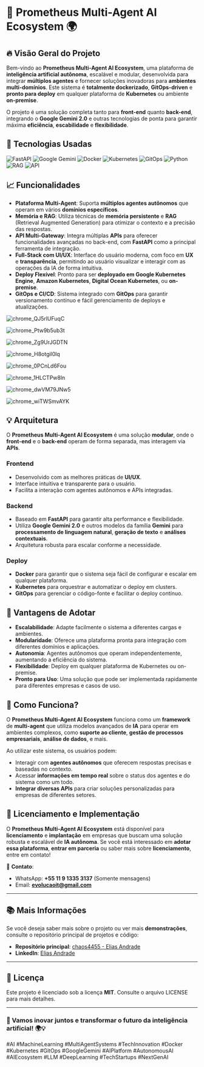 # 🚀 **Prometheus Multi-Agent AI Ecosystem** 🌍

## 🔥 Visão Geral do Projeto

Bem-vindo ao **Prometheus Multi-Agent AI Ecosystem**, uma plataforma de **inteligência artificial autônoma**, escalável e modular, desenvolvida para integrar **múltiplos agentes** e fornecer soluções inovadoras para **ambientes multi-domínios**. Este sistema é **totalmente dockerizado**, **GitOps-driven** e **pronto para deploy** em qualquer plataforma de **Kubernetes** ou ambiente **on-premise**.  

O projeto é uma solução completa tanto para **front-end** quanto **back-end**, integrando o **Google Gemini 2.0** e outras tecnologias de ponta para garantir máxima **eficiência**, **escabilidade** e **flexibilidade**.

## 🚀 Tecnologias Usadas

![FastAPI](https://img.shields.io/badge/FastAPI-000000?style=for-the-badge&logo=fastapi&logoColor=white)
![Google Gemini](https://img.shields.io/badge/Google%20Gemini-4285F4?style=for-the-badge&logo=google&logoColor=white)
![Docker](https://img.shields.io/badge/Docker-2496ED?style=for-the-badge&logo=docker&logoColor=white)
![Kubernetes](https://img.shields.io/badge/Kubernetes-326CE5?style=for-the-badge&logo=kubernetes&logoColor=white)
![GitOps](https://img.shields.io/badge/GitOps-00C7B7?style=for-the-badge&logo=git&logoColor=white)
![Python](https://img.shields.io/badge/Python-3776AB?style=for-the-badge&logo=python&logoColor=white)
![RAG](https://img.shields.io/badge/RAG-FF5733?style=for-the-badge&logo=python&logoColor=white)
![API](https://img.shields.io/badge/API-FF6347?style=for-the-badge&logo=swagger&logoColor=white)

## 📈 Funcionalidades

- **Plataforma Multi-Agent**: Suporta **múltiplos agentes autônomos** que operam em vários **domínios específicos**.
- **Memória e RAG**: Utiliza técnicas de **memória persistente** e **RAG** (Retrieval Augmented Generation) para otimizar o contexto e a precisão das respostas.
- **API Multi-Gateway**: Integra múltiplas **APIs** para oferecer funcionalidades avançadas no back-end, com **FastAPI** como a principal ferramenta de integração.
- **Full-Stack com UI/UX**: Interface do usuário moderna, com foco em **UX** e **transparência**, permitindo ao usuário visualizar e interagir com as operações da IA de forma intuitiva.
- **Deploy Flexível**: Pronto para ser **deployado em Google Kubernetes Engine**, **Amazon Kubernetes**, **Digital Ocean Kubernetes**, ou **on-premise**.
- **GitOps e CI/CD**: Sistema integrado com **GitOps** para garantir versionamento contínuo e fácil gerenciamento de deploys e atualizações.

![chrome_QJ5rlUFuqC](https://github.com/user-attachments/assets/d3eef7f9-eddf-4057-803d-bb794b549e56)

![chrome_Ptw9b5ub3t](https://github.com/user-attachments/assets/9f6454bd-44a5-4d12-9cce-d1dc4e54212c)

![chrome_Zg9UrJGDTN](https://github.com/user-attachments/assets/e7a6a246-7ae2-4e28-aba5-4c9d329dc82a)

![chrome_H8otgil0lq](https://github.com/user-attachments/assets/8a56e025-fcd3-4492-afd9-258d869d7531)

![chrome_0PCnLd6Fou](https://github.com/user-attachments/assets/e338db94-df8f-4e9b-8674-d4bca6730bd5)

![chrome_1HLCTPw8ln](https://github.com/user-attachments/assets/8d4eea04-cf5c-48c2-8f69-d899ddda814a)

![chrome_dwVM79JNw5](https://github.com/user-attachments/assets/4c6c76ca-3f29-43c4-8a4b-0a9e518e9e93)

![chrome_wiTWSmvAYK](https://github.com/user-attachments/assets/eaa61529-190a-43c0-ae8c-09b1b0bf5921)


## 💡 Arquitetura

O **Prometheus Multi-Agent AI Ecosystem** é uma solução **modular**, onde o **front-end** e o **back-end** operam de forma separada, mas interagem via **APIs**. 

### **Frontend**
- Desenvolvido com as melhores práticas de **UI/UX**.
- Interface intuitiva e transparente para o usuário.
- Facilita a interação com agentes autônomos e APIs integradas.

### **Backend**
- Baseado em **FastAPI** para garantir alta performance e flexibilidade.
- Utiliza **Google Gemini 2.0** e outros modelos da família **Gemini** para **processamento de linguagem natural**, **geração de texto** e **análises contextuais**.
- Arquitetura robusta para escalar conforme a necessidade.

### **Deploy**
- **Docker** para garantir que o sistema seja fácil de configurar e escalar em qualquer plataforma.
- **Kubernetes** para orquestrar e automatizar o deploy em clusters.
- **GitOps** para gerenciar o código-fonte e facilitar o deploy contínuo.

## 🚀 Vantagens de Adotar

- **Escalabilidade**: Adapte facilmente o sistema a diferentes cargas e ambientes.
- **Modularidade**: Oferece uma plataforma pronta para integração com diferentes domínios e aplicações.
- **Autonomia**: Agentes autônomos que operam independentemente, aumentando a eficiência do sistema.
- **Flexibilidade**: Deploy em qualquer plataforma de Kubernetes ou on-premise.
- **Pronto para Uso**: Uma solução que pode ser implementada rapidamente para diferentes empresas e casos de uso.

## 🎯 Como Funciona?

O **Prometheus Multi-Agent AI Ecosystem** funciona como um **framework** de **multi-agent** que utiliza modelos avançados de **IA** para operar em ambientes complexos, como **suporte ao cliente**, **gestão de processos empresariais**, **análise de dados**, e mais.

Ao utilizar este sistema, os usuários podem:
- Interagir com **agentes autônomos** que oferecem respostas precisas e baseadas no contexto.
- Acessar **informações em tempo real** sobre o status dos agentes e do sistema como um todo.
- **Integrar diversas APIs** para criar soluções personalizadas para empresas de diferentes setores.

## 💼 Licenciamento e Implementação

O **Prometheus Multi-Agent AI Ecosystem** está disponível para **licenciamento** e **implantação** em empresas que buscam uma solução robusta e escalável de **IA autônoma**. Se você está interessado em **adotar essa plataforma**, **entrar em parceria** ou saber mais sobre **licenciamento**, entre em contato!

📩 **Contato**:  
- WhatsApp: **+55 11 9 1335 3137** (Somente mensagens)  
- Email: **evolucaoit@gmail.com**  

---

## 📚 Mais Informações

Se você deseja saber mais sobre o projeto ou ver mais **demonstrações**, consulte o repositório principal de projetos e código:

- **Repositório principal**: [chaos4455 - Elias Andrade](https://github.com/chaos4455)  
- **LinkedIn**: [Elias Andrade](https://www.linkedin.com/in/itilmgf/)

---

## 🔖 Licença

Este projeto é licenciado sob a licença **MIT**. Consulte o arquivo LICENSE para mais detalhes.

---

### 🌟 Vamos inovar juntos e transformar o futuro da inteligência artificial! 🌍💡

#AI #MachineLearning #MultiAgentSystems #TechInnovation #Docker #Kubernetes #GitOps #GoogleGemini #AIPlatform #AutonomousAI #AIEcosystem #LLM #DeepLearning #TechStartups #NextGenAI

